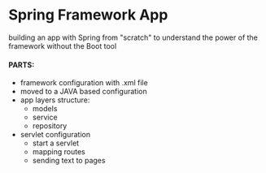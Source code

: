 # Spring Framework App

building an app with Spring from "scratch" to understand the power of the framework without the Boot tool

#### PARTS:
- framework configuration with .xml file
- moved to a JAVA based configuration
- app layers structure:
  - models
  - service
  - repository
- servlet configuration
  - start a servlet
  - mapping routes
  - sending text to pages
